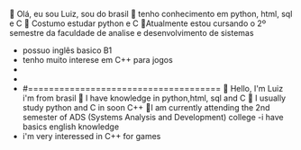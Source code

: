 👋 Olá, eu sou Luiz, sou do brasil
👀 tenho conhecimento em python, html, sql e C
🌱 Costumo estudar python e C
📝Atualmente estou cursando o 2º semestre da faculdade de analise e
desenvolvimento de sistemas
- possuo inglês basico B1
- tenho  muito interese em C++ para jogos
-
-
- #=====================================
👋 Hello, I'm Luiz i'm from brasil
👀 I have knowledge in python,html, sql and C
🌱 I usually study python and C in soon C++
📝I am currently attending the 2nd semester of ADS
(Systems Analysis and Development) college
-i have basics english knowledge
- i'm very interessed in C++ for games
